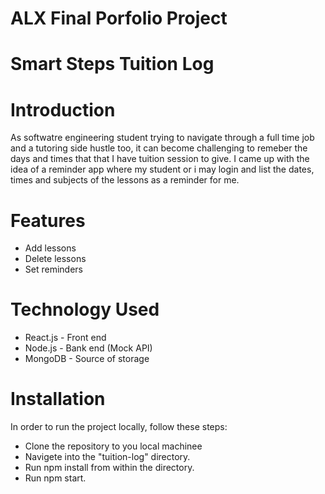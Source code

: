# ALX Final Porfolio Project
# Smart Steps Tuition Log

# Introduction
As softwatre engineering student trying to navigate through a full time job and a tutoring side hustle too, it can become challenging to remeber the days and times that that I have tuition session to give. 
I came up with the idea of a reminder app where my student or i may login and list the dates, times and subjects of the lessons as a reminder for me.

# Features
* Add lessons
* Delete lessons
* Set reminders

# Technology Used
* React.js - Front end
* Node.js - Bank end (Mock API)
* MongoDB - Source of storage


# Installation
In order to run the project locally, follow these steps:
* Clone the repository to you local machinee
* Navigete into the "tuition-log" directory.
* Run npm install from within the directory.
* Run npm start.
